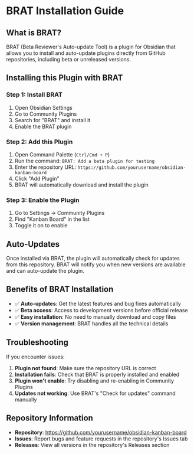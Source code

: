 # BRAT Installation Guide

## What is BRAT?

BRAT (Beta Reviewer's Auto-update Tool) is a plugin for Obsidian that allows you to install and auto-update plugins directly from GitHub repositories, including beta or unreleased versions.

## Installing this Plugin with BRAT

### Step 1: Install BRAT
1. Open Obsidian Settings
2. Go to Community Plugins
3. Search for "BRAT" and install it
4. Enable the BRAT plugin

### Step 2: Add this Plugin
1. Open Command Palette (`Ctrl/Cmd + P`)
2. Run the command: `BRAT: Add a beta plugin for testing`
3. Enter the repository URL: `https://github.com/yourusername/obsidian-kanban-board`
4. Click "Add Plugin"
5. BRAT will automatically download and install the plugin

### Step 3: Enable the Plugin
1. Go to Settings → Community Plugins
2. Find "Kanban Board" in the list
3. Toggle it on to enable

## Auto-Updates

Once installed via BRAT, the plugin will automatically check for updates from this repository. BRAT will notify you when new versions are available and can auto-update the plugin.

## Benefits of BRAT Installation

- ✅ **Auto-updates**: Get the latest features and bug fixes automatically
- ✅ **Beta access**: Access to development versions before official release
- ✅ **Easy installation**: No need to manually download and copy files
- ✅ **Version management**: BRAT handles all the technical details

## Troubleshooting

If you encounter issues:

1. **Plugin not found**: Make sure the repository URL is correct
2. **Installation fails**: Check that BRAT is properly installed and enabled
3. **Plugin won't enable**: Try disabling and re-enabling in Community Plugins
4. **Updates not working**: Use BRAT's "Check for updates" command manually

## Repository Information

- **Repository**: https://github.com/yourusername/obsidian-kanban-board
- **Issues**: Report bugs and feature requests in the repository's Issues tab
- **Releases**: View all versions in the repository's Releases section
